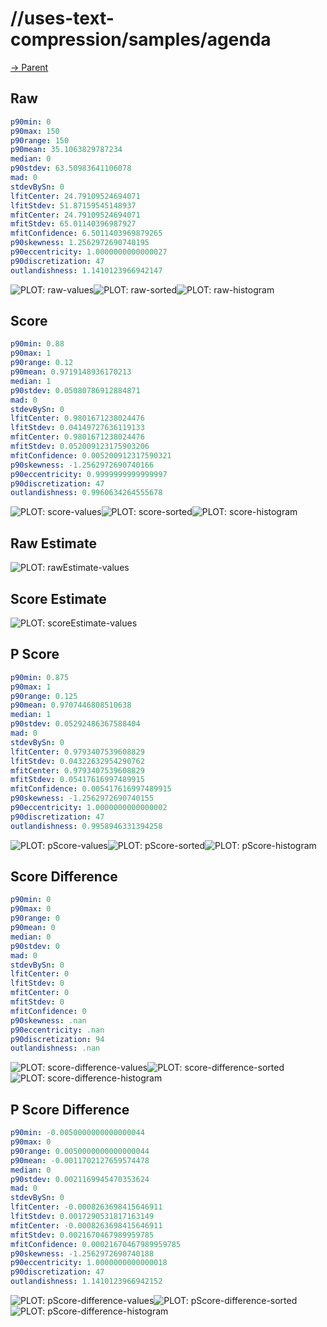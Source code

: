 
# //uses-text-compression/samples/agenda

[→ Parent](../..)


## Raw


```yaml
p90min: 0
p90max: 150
p90range: 150
p90mean: 35.1063829787234
median: 0
p90stdev: 63.50983641106078
mad: 0
stdevBySn: 0
lfitCenter: 24.79109524694071
lfitStdev: 51.87159545148937
mfitCenter: 24.79109524694071
mfitStdev: 65.01140396987927
mfitConfidence: 6.5011403969879265
p90skewness: 1.2562972690740195
p90eccentricity: 1.0000000000000027
p90discretization: 47
outlandishness: 1.1410123966942147

```

![PLOT: raw-values](./raw/values.svg)![PLOT: raw-sorted](./raw/sorted.svg)![PLOT: raw-histogram](./raw/histogram.svg)
## Score


```yaml
p90min: 0.88
p90max: 1
p90range: 0.12
p90mean: 0.9719148936170213
median: 1
p90stdev: 0.05080786912884871
mad: 0
stdevBySn: 0
lfitCenter: 0.9801671238024476
lfitStdev: 0.04149727636119133
mfitCenter: 0.9801671238024476
mfitStdev: 0.052009123175903206
mfitConfidence: 0.005200912317590321
p90skewness: -1.2562972690740166
p90eccentricity: 0.9999999999999997
p90discretization: 47
outlandishness: 0.9960634264555678

```

![PLOT: score-values](./score/values.svg)![PLOT: score-sorted](./score/sorted.svg)![PLOT: score-histogram](./score/histogram.svg)
## Raw Estimate

![PLOT: rawEstimate-values](./rawEstimate/values.svg)
## Score Estimate

![PLOT: scoreEstimate-values](./scoreEstimate/values.svg)
## P Score


```yaml
p90min: 0.875
p90max: 1
p90range: 0.125
p90mean: 0.9707446808510638
median: 1
p90stdev: 0.05292486367588404
mad: 0
stdevBySn: 0
lfitCenter: 0.9793407539608829
lfitStdev: 0.04322632954290762
mfitCenter: 0.9793407539608829
mfitStdev: 0.05417616997489915
mfitConfidence: 0.005417616997489915
p90skewness: -1.2562972690740155
p90eccentricity: 1.0000000000000002
p90discretization: 47
outlandishness: 0.9958946331394258

```

![PLOT: pScore-values](./pScore/values.svg)![PLOT: pScore-sorted](./pScore/sorted.svg)![PLOT: pScore-histogram](./pScore/histogram.svg)
## Score Difference


```yaml
p90min: 0
p90max: 0
p90range: 0
p90mean: 0
median: 0
p90stdev: 0
mad: 0
stdevBySn: 0
lfitCenter: 0
lfitStdev: 0
mfitCenter: 0
mfitStdev: 0
mfitConfidence: 0
p90skewness: .nan
p90eccentricity: .nan
p90discretization: 94
outlandishness: .nan

```

![PLOT: score-difference-values](./score-difference/values.svg)![PLOT: score-difference-sorted](./score-difference/sorted.svg)![PLOT: score-difference-histogram](./score-difference/histogram.svg)
## P Score Difference


```yaml
p90min: -0.0050000000000000044
p90max: 0
p90range: 0.0050000000000000044
p90mean: -0.0011702127659574478
median: 0
p90stdev: 0.0021169945470353624
mad: 0
stdevBySn: 0
lfitCenter: -0.0008263698415646911
lfitStdev: 0.0017290531817163149
mfitCenter: -0.0008263698415646911
mfitStdev: 0.0021670467989959785
mfitConfidence: 0.00021670467989959785
p90skewness: -1.2562972690740188
p90eccentricity: 1.0000000000000018
p90discretization: 47
outlandishness: 1.1410123966942152

```

![PLOT: pScore-difference-values](./pScore-difference/values.svg)![PLOT: pScore-difference-sorted](./pScore-difference/sorted.svg)![PLOT: pScore-difference-histogram](./pScore-difference/histogram.svg)